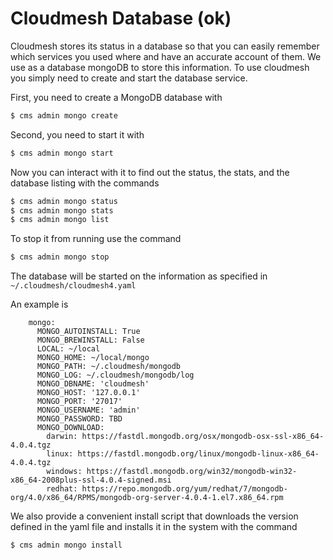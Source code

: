 # Cloudmesh Database (ok)

Cloudmesh stores its status in a database so that you can easily remember which
services you used where and have an accurate account of them. We use as a
database mongoDB to store this information. To use cloudmesh you simply need to
create and start the database service.

First, you need to create a MongoDB database with

```bash
$ cms admin mongo create
```

Second, you need to start it with

```bash
$ cms admin mongo start
```

Now you can interact with it to find out the status, the stats, and the database
listing with the commands

```bash
$ cms admin mongo status
$ cms admin mongo stats
$ cms admin mongo list
```

To stop it from running use the command

```bash
$ cms admin mongo stop
```

The database will be started on the information as specified in
`~/.cloudmesh/cloudmesh4.yaml`

An example is


```
    mongo:
      MONGO_AUTOINSTALL: True
      MONGO_BREWINSTALL: False
      LOCAL: ~/local
      MONGO_HOME: ~/local/mongo
      MONGO_PATH: ~/.cloudmesh/mongodb
      MONGO_LOG: ~/.cloudmesh/mongodb/log
      MONGO_DBNAME: 'cloudmesh'
      MONGO_HOST: '127.0.0.1'
      MONGO_PORT: '27017'
      MONGO_USERNAME: 'admin'
      MONGO_PASSWORD: TBD
      MONGO_DOWNLOAD:
        darwin: https://fastdl.mongodb.org/osx/mongodb-osx-ssl-x86_64-4.0.4.tgz
        linux: https://fastdl.mongodb.org/linux/mongodb-linux-x86_64-4.0.4.tgz
        windows: https://fastdl.mongodb.org/win32/mongodb-win32-x86_64-2008plus-ssl-4.0.4-signed.msi
        redhat: https://repo.mongodb.org/yum/redhat/7/mongodb-org/4.0/x86_64/RPMS/mongodb-org-server-4.0.4-1.el7.x86_64.rpm
```

We also provide a convenient install script that downloads the version defined
in the yaml file and installs it in the system with the command

```bash
$ cms admin mongo install
```

